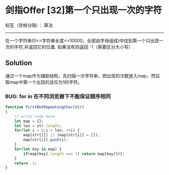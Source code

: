 ﻿# 剑指Offer [32]第一个只出现一次的字符

标签（空格分隔）： 算法

---

在一个字符串(0<=字符串长度<=10000，全部由字母组成)中找到第一个只出现一次的字符,并返回它的位置, 如果没有则返回 -1（需要区分大小写）.

## Solution
通过一个map作为辅助结构，先扫描一次字符串，把出现的次数放入map，然后取map中第一个出现的且仅为1的字符。

### **BUG: for in 在不同浏览器下不能保证顺序相同**

```javascript
function FirstNotRepeatingChar(str)
{
    // write code here
    let map = {};
    let len = str.length;
    for(let i = 0;i < len; ++i) {
        map[str[i]] || (map[str[i]] = []);
        map[str[i]].push(i);
    }
    for(let key in map) {
        if(map[key].length === 1) return map[key][0];
    }
    return -1;
}
```



